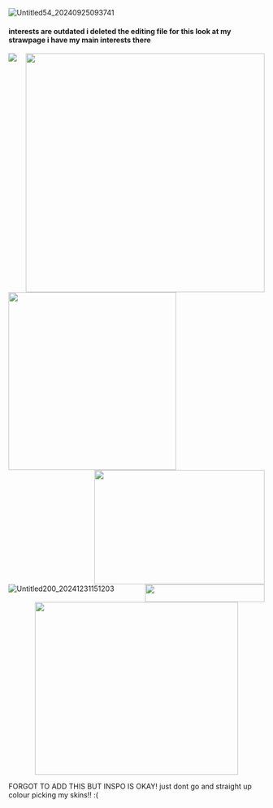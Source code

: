 ![Untitled54_20240925093741](https://github.com/user-attachments/assets/58de0f36-2dbc-4710-8d6f-cf00232e42a7)
#### interests are outdated i deleted the editing file for this look at my strawpage i have my main interests there
[<img src="https://i.imgur.com/5uGebMw.png">](https://taurtls.straw.page)
<img align="right" width="470" height="470" src="https://i.imgur.com/DtE31ag.png">
<img align="left" width="330" height="350" src="https://i.imgur.com/qJMNBOb.png">
<img align="right" width="335" height="225" src="https://i.imgur.com/xs7vq8L.png">
<img align="right" width="235" height="35" src="https://i.imgur.com/9q7vLY1.gif">
![Untitled200_20241231151203](https://github.com/user-attachments/assets/ec8118ef-73c3-456f-9171-677ca29dc0a6)

<p align="center">
  <img width="400" height="340" src="https://i.imgur.com/3mthLN6.png">
</p>


FORGOT TO ADD THIS BUT INSPO IS OKAY! just dont go and straight up colour picking my skins!! :( 
